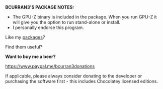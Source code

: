 **BCURRAN3'S PACKAGE NOTES:**

* The GPU-Z binary is included in the package. When you run GPU-Z it will give you the option to run stand-alone or install.
* I personally endorse this program.


Like my [packages](https://chocolatey.org/profiles/bcurran3)? 

Find them useful?

**Want to buy me a beer?**

https://www.paypal.me/bcurran3donations

If applicable, please always consider donating to the developer or purchasing the software first - this includes Chocolatey licensed editions.